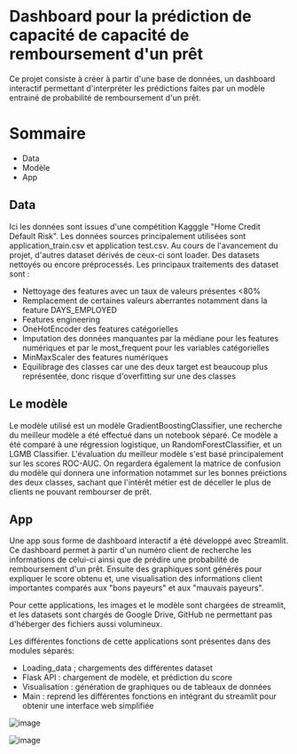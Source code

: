 # Dashboard pour la prédiction de capacité de capacité de remboursement d'un prêt

Ce projet consiste à créer à partir d'une base de données, un dashboard interactif permettant d'interpréter les prédictions faites par un modèle entrainé de probabilité de remboursement d'un prêt. 

# Sommaire

- Data
- Modèle
- App

## Data

Ici les données sont issues d'une compétition Kagggle "Home Credit Default Risk". Les données sources principalement utilisées sont application_train.csv et application test.csv. Au cours de l'avancement du projet, d'autres dataset dérivés de ceux-ci sont loader. Des datasets nettoyés ou encore préprocessés.
Les principaux traitements des dataset sont :
- Nettoyage des features avec un taux de valeurs présentes <80%
- Remplacement de certaines valeurs aberrantes notamment dans la feature DAYS_EMPLOYED
- Features engineering 
- OneHotEncoder des features catégorielles
- Imputation des données manquantes par la médiane pour les features numériques et par le most_frequent pour les variables catégorielles
- MinMaxScaler des features numériques
- Equilibrage des classes car une des deux target est beaucoup plus représentée, donc risque d'overfitting sur une des classes

## Le modèle

Le modèle utilisé est un modèle GradientBoostingClassifier, une recherche du meilleur modèle a été effectué dans un notebook séparé. Ce modèle a été comparé à une régression logistique, un RandomForestClassifier, et un LGMB Classifier. L'évaluation du meilleur modèle s'est basé principalement sur les scores ROC-AUC. On regardera également la matrice de confusion du modèle qui donnera une information notammet sur les bonnes préictions des deux classes, sachant que l'intérêt métier est de déceller le plus de clients ne pouvant rembourser de prêt.

## App

Une app sous forme de dashboard interactif a été développé avec Streamlit. Ce dashboard permet à partir d'un numéro client de recherche les informations de celui-ci ainsi que de prédire une probabilité de remboursement d'un prêt. Ensuite des graphiques sont générés pour expliquer le score obtenu et, une visualisation des informations client importantes comparés aux "bons payeurs" et aux "mauvais payeurs". 

Pour cette applications, les images et le modèle sont chargées de streamlit, et les datasets sont chargés de Google Drive, GitHub ne permettant pas d'héberger des fichiers aussi volumineux. 

Les différentes fonctions de cette applications sont présentes dans des modules séparés:
- Loading_data ; chargements des différentes dataset
- Flask API : chargement de modèle, et prédiction du score
- Visualisation : génération de graphiques ou de tableaux de données
- Main : reprend les différentes fonctions en intégrant du streamlit pour obtenir une interface web simplifiée

![image](https://user-images.githubusercontent.com/85115714/127287382-57637635-8109-4d50-b5c1-2a4ead6e29df.png)

![image](https://user-images.githubusercontent.com/85115714/127287461-fa36c006-b8d9-4426-950e-34d4268882a7.png)




